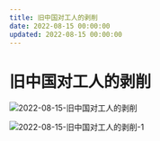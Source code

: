 ```yaml
---
title: 旧中国对工人的剥削
date: 2022-08-15 00:00:00
updated: 2022-08-15 00:00:00
---
```


# 旧中国对工人的剥削

![2022-08-15-旧中国对工人的剥削](assets/2022-08-15-旧中国对工人的剥削.jpeg)

![2022-08-15-旧中国对工人的剥削-1](assets/2022-08-15-旧中国对工人的剥削-1.jpeg)

